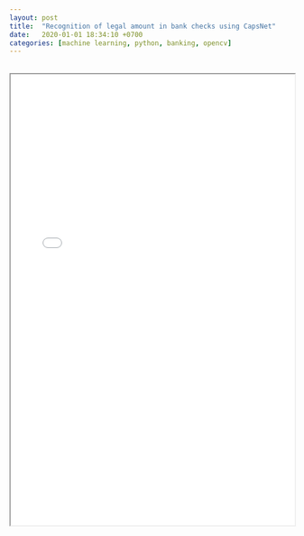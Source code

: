 ```yaml
---
layout: post
title:  "Recognition of legal amount in bank checks using CapsNet"
date:   2020-01-01 18:34:10 +0700
categories: [machine learning, python, banking, opencv]
---
```


<br>
<iframe src="/pdf\ICICCT2020_054_v1.pdf" width="100%" height="800rem">
This browser does not support PDFs. Please download the PDF to view it: <a href="/pdf\ICICCT2020_054_v1.pdf">Download PDF</a>
</iframe>
